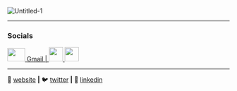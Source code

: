 ![Untitled-1](https://github.com/Stow-git1917/Stow-git1917/assets/64157787/b961da76-494a-4da8-ac9a-55912d7bff64)



<hr class="rounded">

<h3> Socials </h3>
<p align="left"> 
<a href="mailto:dan.c.stow@gmail.com" target="_blank" rel="noreferrer">  <picture> 
<img src="https://github.com/Stow-git1917/Stow-git1917/assets/64157787/2761b65c-419c-407c-9609-1587bc1581e1" width="40" height="30" /> </picture>  Gmail | </a>
<a href="https://www.github.com/https://github.com/Stow-git1917" target="_blank" rel="noreferrer"> <picture> <source media="(prefers-color-scheme: dark)" srcset="https://raw.githubusercontent.com/danielcranney/readme-generator/main/public/icons/socials/github-dark.svg" /> <source media="(prefers-color-scheme: dark)" srcset="https://raw.githubusercontent.com/danielcranney/readme-generator/main/public/icons/socials/github.svg" /> 
<img src="https://raw.githubusercontent.com/danielcranney/readme-generator/main/public/icons/socials/github.svg" width="32" height="32" /> </picture> </a> 
<a href="https://www.linkedin.com/in/danstow/" target="_blank" rel="noreferrer"> <picture> <source media="(prefers-color-scheme: dark)" srcset="https://raw.githubusercontent.com/danielcranney/readme-generator/main/public/icons/socials/linkedin-dark.svg" /> <source media="(prefers-color-scheme: dark)" srcset="https://raw.githubusercontent.com/danielcranney/readme-generator/main/public/icons/socials/linkedin.svg" /> <img src="https://raw.githubusercontent.com/danielcranney/readme-generator/main/public/icons/socials/linkedin.svg" width="32" height="32" /> </picture> </a></p>
<hr class="rounded">


🏡 [website][website] **|** 
🐦 [twitter][twitter] **|** 
👔 [linkedin][linkedin]

[banner]: https://raw.githubusercontent.com/bradgarropy/bradgarropy/master/banner.png
[atlassian]: https://atlassian.com
[xata]: https://xata.io
[typescript]: https://www.typescriptlang.org
[react]: http://reactjs.org
[remix]: https://remix.run
[tailwind]: https://tailwindcss.com
[website]: https://bradgarropy.com
[twitter]: https://twitter.com/bradgarropy
[youtube]: https://youtube.com/bradgarropy
[twitch]: https://twitch.tv/bradgarropy
[newsletter]: https://bradgarropy.com/newsletter
[instagram]: https://instagram.com/bradgarropy
[linkedin]: https://linkedin.com/in/bradgarropy
[npm]: https://npmjs.com/~bradgarropy
